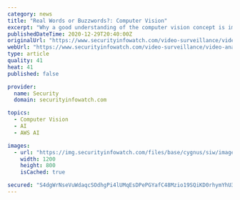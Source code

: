 ```yaml
---
category: news
title: "Real Words or Buzzwords?: Computer Vision"
excerpt: "Why a good understanding of the computer vision concept is important for evaluating today’s security video analytics products"
publishedDateTime: 2020-12-29T20:40:00Z
originalUrl: "https://www.securityinfowatch.com/video-surveillance/video-analytics/article/21204187/real-words-or-buzzwords-computer-vision"
webUrl: "https://www.securityinfowatch.com/video-surveillance/video-analytics/article/21204187/real-words-or-buzzwords-computer-vision"
type: article
quality: 41
heat: 41
published: false

provider:
  name: Security
  domain: securityinfowatch.com

topics:
  - Computer Vision
  - AI
  - AWS AI

images:
  - url: "https://img.securityinfowatch.com/files/base/cygnus/siw/image/2020/12/bigstock_Face_Detection_And_Recognition_380721568.5feb90f5d9438.png?auto=format&fit=max&w=1200"
    width: 1200
    height: 800
    isCached: true

secured: "S4dgWrNseVuWdaqcSOdhgPi4lUMqEsDPePGYafC48Mzio19SQiKD0rhymYhU3iXu+2KU4O/zy8YpUDF+RXKPEUElZNn/NhSeW6w7zFztCEUterbHBqv8noUYxZzhHxxp0lWGz3K1xZw2Fmm6r4hILRoE1aeFUa7gTCDEQACKPtb33SggL3eJbmSyLd0w0OCrMSOm+caC216jkOl2+YX3i+C8zEHrSjem3j/hOWoAcAfzV4hhwGN+cZ8rprtRtKp59IekzwYD8eeKp8lOky4PApO8CiXGzkLcPhuXRplhu8wKLlhH+ikMOKMPfDjcxhKQviLy7fLVsdd0wQQDiYEsi48hAEF0fkPPnu/FPBavl6s=;ZR6DSPCcwaQIKt4iZ72K2A=="
---
```


